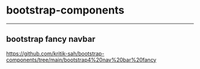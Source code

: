 # bootstrap-components
--- 
## bootstrap fancy navbar
https://github.com/kritik-sah/bootstrap-components/tree/main/bootstrap4%20nav%20bar%20fancy
